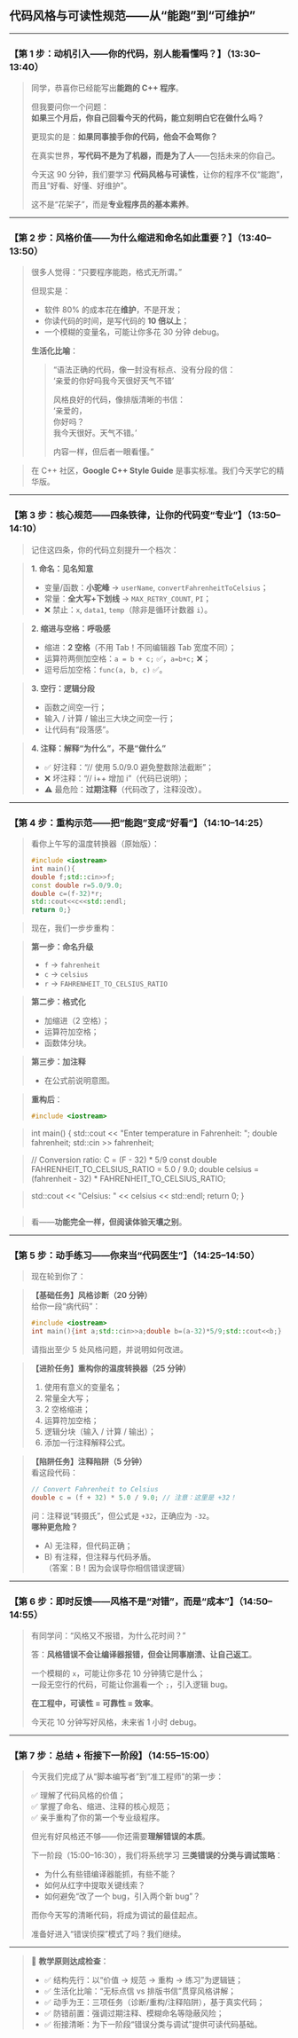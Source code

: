 ## **代码风格与可读性规范——从“能跑”到“可维护”**  

---

### 【第 1 步：动机引入——你的代码，别人能看懂吗？】（13:30–13:40）

> 同学，恭喜你已经能写出**能跑的 C++ 程序**。  
>  
> 但我要问你一个问题：  
> **如果三个月后，你自己回看今天的代码，能立刻明白它在做什么吗？**  
>  
> 更现实的是：**如果同事接手你的代码，他会不会骂你？**  
>  
> 在真实世界，**写代码不是为了机器，而是为了人**——包括未来的你自己。  
>  
> 今天这 90 分钟，我们要学习 **代码风格与可读性**，让你的程序不仅“能跑”，而且“好看、好懂、好维护”。  
>  
> 这不是“花架子”，而是**专业程序员的基本素养**。

---

### 【第 2 步：风格价值——为什么缩进和命名如此重要？】（13:40–13:50）

> 很多人觉得：“只要程序能跑，格式无所谓。”  
>  
> 但现实是：  
> - 软件 80% 的成本花在**维护**，不是开发；  
> - 你读代码的时间，是写代码的 **10 倍以上**；  
> - 一个模糊的变量名，可能让你多花 30 分钟 debug。
>  
> **生活化比喻**：  
> > “语法正确的代码，像一封没有标点、没有分段的信：  
> > ‘亲爱的你好吗我今天很好天气不错’  
> >  
> > 风格良好的代码，像排版清晰的书信：  
> > ‘亲爱的，  
> > 你好吗？  
> > 我今天很好。天气不错。’  
> >  
> > 内容一样，但后者一眼看懂。”

> 在 C++ 社区，**Google C++ Style Guide** 是事实标准。我们今天学它的精华版。

---

### 【第 3 步：核心规范——四条铁律，让你的代码变“专业”】（13:50–14:10）

> 记住这四条，你的代码立刻提升一个档次：

> **1. 命名：见名知意**  
> - 变量/函数：**小驼峰** → `userName`, `convertFahrenheitToCelsius`；  
> - 常量：**全大写+下划线** → `MAX_RETRY_COUNT`, `PI`；  
> - ❌ 禁止：`x`, `data1`, `temp`（除非是循环计数器 `i`）。

> **2. 缩进与空格：呼吸感**  
> - 缩进：**2 空格**（不用 Tab！不同编辑器 Tab 宽度不同）；  
> - 运算符两侧加空格：`a = b + c;` ✅，`a=b+c;` ❌；  
> - 逗号后加空格：`func(a, b, c)` ✅。

> **3. 空行：逻辑分段**  
> - 函数之间空一行；  
> - 输入 / 计算 / 输出三大块之间空一行；  
> - 让代码有“段落感”。

> **4. 注释：解释“为什么”，不是“做什么”**  
> - ✅ 好注释：“// 使用 5.0/9.0 避免整数除法截断”；  
> - ❌ 坏注释：“// i++ 增加 i”（代码已说明）；  
> - ⚠️ 最危险：**过期注释**（代码改了，注释没改）。

---

### 【第 4 步：重构示范——把“能跑”变成“好看”】（14:10–14:25）

> 看你上午写的温度转换器（原始版）：
> ```cpp
> #include <iostream>
> int main(){
> double f;std::cin>>f;
> const double r=5.0/9.0;
> double c=(f-32)*r;
> std::cout<<c<<std::endl;
> return 0;}
> ```

> 现在，我们一步步重构：

> **第一步：命名升级**  
> - `f` → `fahrenheit`  
> - `c` → `celsius`  
> - `r` → `FAHRENHEIT_TO_CELSIUS_RATIO`

> **第二步：格式化**  
> - 加缩进（2 空格）；  
> - 运算符加空格；  
> - 函数体分块。

> **第三步：加注释**  
> - 在公式前说明意图。

> **重构后**：
> ```cpp
> #include <iostream>

> int main() {
>   std::cout << "Enter temperature in Fahrenheit: ";
>   double fahrenheit;
>   std::cin >> fahrenheit;

>   // Conversion ratio: C = (F - 32) * 5/9
>   const double FAHRENHEIT_TO_CELSIUS_RATIO = 5.0 / 9.0;
>   double celsius = (fahrenheit - 32) * FAHRENHEIT_TO_CELSIUS_RATIO;

>   std::cout << "Celsius: " << celsius << std::endl;
>   return 0;
> }
> ```

> 看——**功能完全一样，但阅读体验天壤之别**。

---

### 【第 5 步：动手练习——你来当“代码医生”】（14:25–14:50）

> 现在轮到你了：

> **【基础任务】风格诊断（20 分钟）**  
> 给你一段“病代码”：
> ```cpp
> #include <iostream>
> int main(){int a;std::cin>>a;double b=(a-32)*5/9;std::cout<<b;}
> ```
> 请指出至少 5 处风格问题，并说明如何改进。

> **【进阶任务】重构你的温度转换器（25 分钟）**  
> 1. 使用有意义的变量名；  
> 2. 常量全大写；  
> 3. 2 空格缩进；  
> 4. 运算符加空格；  
> 5. 逻辑分块（输入 / 计算 / 输出）；  
> 6. 添加一行注释解释公式。

> **【陷阱任务】注释陷阱（5 分钟）**  
> 看这段代码：
> ```cpp
> // Convert Fahrenheit to Celsius
> double c = (f + 32) * 5.0 / 9.0; // 注意：这里是 +32！
> ```
> 问：注释说“转摄氏”，但公式是 `+32`，正确应为 `-32`。  
> **哪种更危险？**  
> - A) 无注释，但代码正确；  
> - B) 有注释，但注释与代码矛盾。  
> （答案：B！因为会误导你相信错误逻辑）

---

### 【第 6 步：即时反馈——风格不是“对错”，而是“成本”】（14:50–14:55）

> 有同学问：“风格又不报错，为什么花时间？”  
>  
> 答：**风格错误不会让编译器报错，但会让同事崩溃、让自己返工**。  
>  
> 一个模糊的 `x`，可能让你多花 10 分钟猜它是什么；  
> 一段无空行的代码，可能让你漏看一个 `;`，引入逻辑 bug。  
>  
> **在工程中，可读性 = 可靠性 = 效率**。  
>  
> 今天花 10 分钟写好风格，未来省 1 小时 debug。

---

### 【第 7 步：总结 + 衔接下一阶段】（14:55–15:00）

> 今天我们完成了从“脚本编写者”到“准工程师”的第一步：  
>  
> ✅ 理解了代码风格的价值；  
> ✅ 掌握了命名、缩进、注释的核心规范；  
> ✅ 亲手重构了你的第一个专业级程序。  
>  
> 但光有好风格还不够——你还需要**理解错误的本质**。  
>  
> 下一阶段（15:00–16:30），我们将系统学习 **三类错误的分类与调试策略**：  
> - 为什么有些错编译器能抓，有些不能？  
> - 如何从红字中提取关键线索？  
> - 如何避免“改了一个 bug，引入两个新 bug”？  
>  
> 而你今天写的清晰代码，将成为调试的最佳起点。  
>  
> 准备好进入“错误侦探”模式了吗？我们继续。

---

> 📌 **教学原则达成检查**：  
> - ✅ 结构先行：以“价值 → 规范 → 重构 → 练习”为逻辑链；  
> - ✅ 生活化比喻：“无标点信 vs 排版书信”贯穿风格讲解；  
> - ✅ 动手为王：三项任务（诊断/重构/注释陷阱），基于真实代码；  
> - ✅ 防错前置：强调过期注释、模糊命名等隐蔽风险；  
> - ✅ 衔接清晰：为下一阶段“错误分类与调试”提供可读代码基础。
